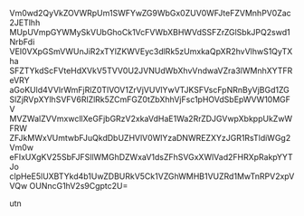 Vm0wd2QyVkZOVWRpUm1SWFYwZG9WbGx0ZUV0WFJteFZVMnhPV0Zac2JETlhh
MUpUVmpGYWMySkVUbGhoCk1VcFVWbXBHWVdSSFZrZGlSbkJPQ2swd1NrbFdi
VEI0VXpGSmVWUnJiR2xTYlZKWVEyc3dlRk5zUmxkaQpXR2hvVlhwS1QyTXha
SFZTYkdScFVteHdXVkV5TVV0U2JVNUdWbXhvVndwaVZra3lWMnhXYTFReVRY
aGoKUld4VVlrWmFjRlZ0TlVOV1ZrVjVUVlYwVTJKSFVscFpNRnByVjBGd1ZG
SlZjRVpXYlhSVFV6RlZlRk5ZCmFGZ0tZbXhhVjFsc1pHOVdSbEpWVW10MGFV
MVZWalZVVmxwcllXeGFjbGRzV2xkaVdHaE1Wa2RrZDJGVwpXbkppUkZwWFRW
ZFJkMWxVUmtwbFJuQkdDbUZHVlV0WlYzaDNWREZXYzJGR1RsTldiWGg2Vm0w
eFIxUXgKV25SbFJFSllWMGhDZWxaV1dsZFhSVGxXWlVad2FHRXpRakpYYTJo
clpHeE5lUXBTYkd4b1UwZDBURkV5Ck1VZGhWMHB1VUZRd1MwTnRPV2xpVVQw
OUNncG1hV2s9Cgptc2U=

utn